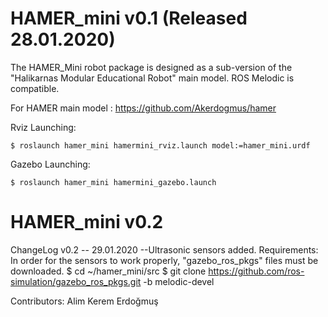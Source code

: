 # HAMER_mini v0.1 (Released 28.01.2020)
The HAMER_Mini robot package is designed as a sub-version of the "Halikarnas Modular Educational Robot" main model. ROS Melodic is compatible.

For HAMER main model : https://github.com/Akerdogmus/hamer

Rviz Launching:

    $ roslaunch hamer_mini hamermini_rviz.launch model:=hamer_mini.urdf
    
Gazebo Launching:

    $ roslaunch hamer_mini hamermini_gazebo.launch
    
# HAMER_mini v0.2
ChangeLog v0.2 -- 29.01.2020
--Ultrasonic sensors added.
Requirements:
In order for the sensors to work properly, "gazebo_ros_pkgs" files must be downloaded.
        $ cd ~/hamer_mini/src
        $ git clone https://github.com/ros-simulation/gazebo_ros_pkgs.git -b melodic-devel
        
        
Contributors: Alim Kerem Erdoğmuş
